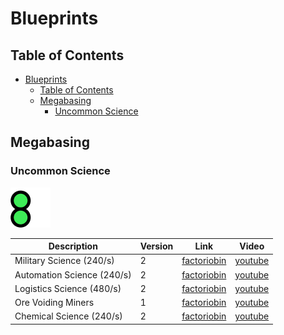 # Blueprints

## Table of Contents
- [Blueprints](#blueprints)
  - [Table of Contents](#table-of-contents)
  - [Megabasing](#megabasing)
    - [Uncommon Science](#uncommon-science)


## Megabasing
### Uncommon Science
![alt text](../icons/quality-uncommon.png)

| Description                | Version | Link                                               | Video                                   |
| -------------------------- | ------- | -------------------------------------------------- | --------------------------------------- |
| Military Science (240/s)   | 2       | [factoriobin](https://factoriobin.com/post/z6tbrf) | [youtube](https://youtu.be/uKT3MZw8agg) |
| Automation Science (240/s) | 2       | [factoriobin](https://factoriobin.com/post/2szm4a) | [youtube](https://youtu.be/dEM4GHz7N8E) |
| Logistics Science (480/s)  | 2       | [factoriobin](https://factoriobin.com/post/sujyge) | [youtube](https://youtu.be/Qnk71RHKV0s) |
| Ore Voiding Miners         | 1       | [factoriobin](https://factoriobin.com/post/axykef) | [youtube](https://youtu.be/SccsA0Dr54k) |
| Chemical Science (240/s)   | 2       | [factoriobin](https://factoriobin.com/post/fcfxjt) | [youtube](https://youtu.be/zpRFx-pS5K4) |